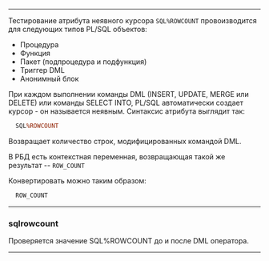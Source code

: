 --------------------------------

Тестирование атрибута неявного курсора `SQL%ROWCOUNT` провоизводится для следующих типов PL/SQL объектов:

* Процедура
* Функция
* Пакет (подпроцедура и подфункция)
* Триггер DML
* Анонимный блок

При каждом выполнении команды DML (INSERT, UPDATE, MERGE или DELETE) или команды SELECT INTO, PL/SQL автоматически создает курсор - он называется неявным. 
Синтаксис атрибута выглядит так:

```sql
  SQL%ROWCOUNT
```

Возвращает количество строк, модифицированных командой DML. 

В РБД есть контекстная переменная, возвращающая такой же результат -- `ROW_COUNT`

Конвертировать можно таким образом:

```sql
  ROW_COUNT
```

--------------------------------

### sqlrowcount

Проверяется значение SQL%ROWCOUNT до и после DML оператора.

--------------------------------

